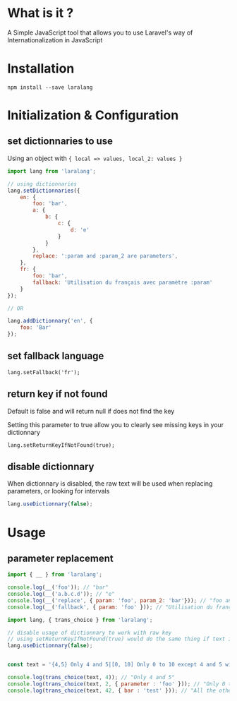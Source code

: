 # What is it ?

A Simple JavaScript tool that allows you to use Laravel's way of Internationalization in JavaScript


# Installation

```
npm install --save laralang
```

# Initialization & Configuration

## set dictionnaries to use

Using an object with `{ local => values, local_2: values }`

```js
import lang from 'laralang';

// using dictionnaries
lang.setDictionnaries({
	en: {
		foo: 'bar',
		a: {
			b: {
				c: {
					d: 'e'
				}
			}
		},
		replace: ':param and :param_2 are parameters',
	},
	fr: {
		foo: 'bar',
		fallback: 'Utilisation du français avec paramètre :param'
	}
});

// OR

lang.addDictionnary('en', {
	foo: 'Bar'
});
```

## set fallback language
```
lang.setFallback('fr');
```

## return key if not found
Default is false and will return null if does not find the key

Setting this parameter to true allow you to clearly see missing keys in your dictionnary

```
lang.setReturnKeyIfNotFound(true);
```

## disable dictionnary

When dictionnary is disabled, the raw text will be used when replacing parameters, or looking for intervals

```js
lang.useDictionnary(false);
```

# Usage

## parameter replacement
```js
import { __ } from 'laralang';

console.log(__('foo')); // "bar"
console.log(__('a.b.c.d')); // "e"
console.log(__('replace', { param: 'foo', param_2: 'bar'})); // "foo and bar are parameters"
console.log(__('fallback', { param: 'foo' })); // "Utilisation du français avec paramètre foo"
```


```js
import lang, { trans_choice } from 'laralang';

// disable usage of dictionnary to work with raw key
// using setReturnKeyIfNotFound(true) would do the same thing if text is not a key in dictionnaries
lang.useDictionnary(false);


const text = '{4,5} Only 4 and 5|[0, 10] Only 0 to 10 except 4 and 5 with :parameter|All the others (:bar)';

console.log(trans_choice(text, 4)); // "Only 4 and 5"
console.log(trans_choice(text, 2, { parameter : 'foo' })); // "Only 0 to 10 except 4 and 5 with foo"
console.log(trans_choice(text, 42, { bar : 'test' })); // "All the others with (42)"
```
